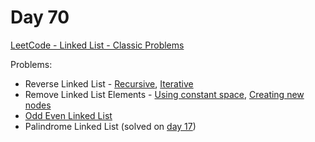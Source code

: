 # Day 70

[LeetCode - Linked List - Classic Problems](https://leetcode.com/explore/learn/card/linked-list/219/classic-problems/)

Problems:

 - Reverse Linked List - [Recursive](../solutions/reverse-linked-list-recursive.js), [Iterative](../solutions/reverse-linked-list-iterative.js)
 - Remove Linked List Elements - [Using constant space](../solutions/remove-linked-list-elements-constant-space.js), [Creating new nodes](../solutions/remove-linked-list-elements-new-nodes.js)
 - [Odd Even Linked List](../solutions/odd-even-linked-list.js)
 - Palindrome Linked List (solved on [day 17](day17.md))


